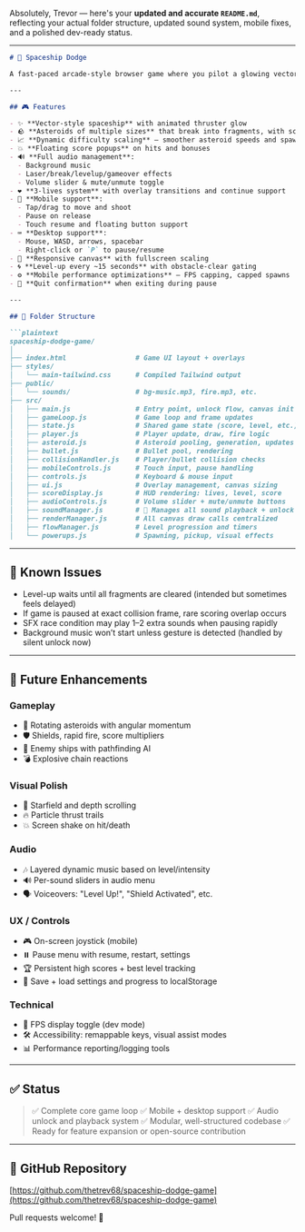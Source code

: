 Absolutely, Trevor — here's your **updated and accurate `README.md`**, reflecting your actual folder structure, updated sound system, mobile fixes, and a polished dev-ready status.

---

````markdown
# 🚀 Spaceship Dodge

A fast-paced arcade-style browser game where you pilot a glowing vector spaceship, dodge and shoot asteroids, and level up against rising difficulty. Built with JavaScript, Tailwind CSS, and Vite — supports mouse, keyboard, and full touch/mobile controls with layered audio effects.

---

## 🎮 Features

- ✨ **Vector-style spaceship** with animated thruster glow
- 🪨 **Asteroids of multiple sizes** that break into fragments, with score bonuses
- 📈 **Dynamic difficulty scaling** — smoother asteroid speeds and spawn rates per level
- 💥 **Floating score popups** on hits and bonuses
- 🔊 **Full audio management**:
  - Background music
  - Laser/break/levelup/gameover effects
  - Volume slider & mute/unmute toggle
- ❤️ **3-lives system** with overlay transitions and continue support
- 📱 **Mobile support**:
  - Tap/drag to move and shoot
  - Pause on release
  - Touch resume and floating button support
- ⌨️ **Desktop support**:
  - Mouse, WASD, arrows, spacebar
  - Right-click or `P` to pause/resume
- 🧩 **Responsive canvas** with fullscreen scaling
- 🌀 **Level-up every ~15 seconds** with obstacle-clear gating
- ⚙️ **Mobile performance optimizations** — FPS capping, capped spawns
- 🚫 **Quit confirmation** when exiting during pause

---

## 📁 Folder Structure

```plaintext
spaceship-dodge-game/
│
├── index.html                 # Game UI layout + overlays
├── styles/
│   └── main-tailwind.css      # Compiled Tailwind output
├── public/
│   └── sounds/                # bg-music.mp3, fire.mp3, etc.
├── src/
│   ├── main.js                # Entry point, unlock flow, canvas init
│   ├── gameLoop.js            # Game loop and frame updates
│   ├── state.js               # Shared game state (score, level, etc.)
│   ├── player.js              # Player update, draw, fire logic
│   ├── asteroid.js            # Asteroid pooling, generation, updates
│   ├── bullet.js              # Bullet pool, rendering
│   ├── collisionHandler.js    # Player/bullet collision checks
│   ├── mobileControls.js      # Touch input, pause handling
│   ├── controls.js            # Keyboard & mouse input
│   ├── ui.js                  # Overlay management, canvas sizing
│   ├── scoreDisplay.js        # HUD rendering: lives, level, score
│   ├── audioControls.js       # Volume slider + mute/unmute buttons
│   ├── soundManager.js        # 🎵 Manages all sound playback + unlock
│   ├── renderManager.js       # All canvas draw calls centralized
│   ├── flowManager.js         # Level progression and timers
│   └── powerups.js            # Spawning, pickup, visual effects
````

---

## 🐞 Known Issues

* Level-up waits until all fragments are cleared (intended but sometimes feels delayed)
* If game is paused at exact collision frame, rare scoring overlap occurs
* SFX race condition may play 1–2 extra sounds when pausing rapidly
* Background music won’t start unless gesture is detected (handled by silent unlock now)

---

## 🌟 Future Enhancements

### Gameplay

* 🔁 Rotating asteroids with angular momentum
* 🛡️ Shields, rapid fire, score multipliers
* 👾 Enemy ships with pathfinding AI
* 💣 Explosive chain reactions

### Visual Polish

* 🌌 Starfield and depth scrolling
* 🔥 Particle thrust trails
* 💥 Screen shake on hit/death

### Audio

* 🎶 Layered dynamic music based on level/intensity
* 🔊 Per-sound sliders in audio menu
* 🗣️ Voiceovers: "Level Up!", "Shield Activated", etc.

### UX / Controls

* 🎮 On-screen joystick (mobile)
* ⏸️ Pause menu with resume, restart, settings
* 🏆 Persistent high scores + best level tracking
* 🧭 Save + load settings and progress to localStorage

### Technical

* 🧪 FPS display toggle (dev mode)
* 🛠️ Accessibility: remappable keys, visual assist modes
* 📊 Performance reporting/logging tools

---

## ✅ Status

> ✅ Complete core game loop
> ✅ Mobile + desktop support
> ✅ Audio unlock and playback system
> ✅ Modular, well-structured codebase
> ✅ Ready for feature expansion or open-source contribution

---

## 🔗 GitHub Repository

[https://github.com/thetrev68/spaceship-dodge-game](https://github.com/thetrev68/spaceship-dodge-game)

Pull requests welcome! 🚀

```


